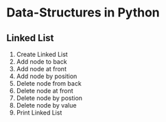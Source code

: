 ﻿# Data-Structures in Python
## Linked List
1. Create Linked List
2. Add node to back
3. Add node at front
4. Add node by position
5. Delete node from back
6. Delete node at front
7. Delete node by postion
8. Delete node by value
9. Print Linked List
